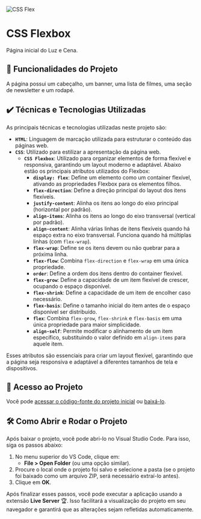 ![CSS Flex](https://imgur.com/ytMIIUO.png)

# CSS Flexbox

Página inicial do Luz e Cena.

## 🔨 Funcionalidades do Projeto

A página possui um cabeçalho, um banner, uma lista de filmes, uma seção de newsletter e um rodapé.

## ✔️ Técnicas e Tecnologias Utilizadas

As principais técnicas e tecnologias utilizadas neste projeto são:

- **`HTML`**: Linguagem de marcação utilizada para estruturar o conteúdo das páginas web.
- **`CSS`**: Utilizado para estilizar a apresentação da página web.
  - **`CSS Flexbox`**: Utilizado para organizar elementos de forma flexível e responsiva, garantindo um layout moderno e adaptável. Abaixo estão os principais atributos utilizados do Flexbox:
    - **`display: flex`**: Define um elemento como um container flexível, ativando as propriedades Flexbox para os elementos filhos.
    - **`flex-direction`**: Define a direção principal do layout dos itens flexíveis.
    - **`justify-content`**: Alinha os itens ao longo do eixo principal (horizontal por padrão).
    - **`align-items`**: Alinha os itens ao longo do eixo transversal (vertical por padrão).
    - **`align-content`**: Alinha várias linhas de itens flexíveis quando há espaço extra no eixo transversal. Funciona quando há múltiplas linhas (com `flex-wrap`).
    - **`flex-wrap`**: Define se os itens devem ou não quebrar para a próxima linha.
    - **`flex-flow`**: Combina `flex-direction` e `flex-wrap` em uma única propriedade.
    - **`order`**: Define a ordem dos itens dentro do container flexível.
    - **`flex-grow`**: Define a capacidade de um item flexível de crescer, ocupando o espaço disponível.
    - **`flex-shrink`**: Define a capacidade de um item de encolher caso necessário.
    - **`flex-basis`**: Define o tamanho inicial do item antes de o espaço disponível ser distribuído.
    - **`flex`**: Combina `flex-grow`, `flex-shrink` e `flex-basis` em uma única propriedade para maior simplicidade.
    - **`align-self`**: Permite modificar o alinhamento de um item específico, substituindo o valor definido em `align-items` para aquele item.

Esses atributos são essenciais para criar um layout flexível, garantindo que a página seja responsiva e adaptável a diferentes tamanhos de tela e dispositivos.

## 📁 Acesso ao Projeto

Você pode [acessar o código-fonte do projeto inicial](https://github.com/monicahillman/3992-css-grid/tree/projeto-base) ou [baixá-lo](https://github.com/monicahillman/3992-css-grid/archive/refs/heads/projeto-base.zip).

## 🛠️ Como Abrir e Rodar o Projeto

Após baixar o projeto, você pode abri-lo no Visual Studio Code. Para isso, siga os passos abaixo:

1. No menu superior do VS Code, clique em:
   * **File > Open Folder** (ou uma opção similar).
2. Procure o local onde o projeto foi salvo e selecione a pasta (se o projeto foi baixado como um arquivo ZIP, será necessário extraí-lo antes).
3. Clique em **OK**.

Após finalizar esses passos, você pode executar a aplicação usando a extensão **Live Server** 🏆. Isso facilitará a visualização do projeto em seu navegador e garantirá que as alterações sejam refletidas automaticamente.
